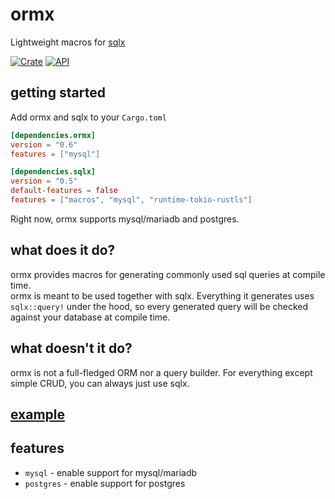# ormx
Lightweight macros for [sqlx](https://github.com/launchbadge/sqlx)    

[![Crate](https://img.shields.io/crates/v/ormx.svg)](https://crates.io/crates/ormx)
[![API](https://docs.rs/ormx/badge.svg)](https://docs.rs/ormx)
## getting started
Add ormx and sqlx to your `Cargo.toml`
```toml
[dependencies.ormx]
version = "0.6"
features = ["mysql"]

[dependencies.sqlx]
version = "0.5"
default-features = false
features = ["macros", "mysql", "runtime-tokio-rustls"]
```
Right now, ormx supports mysql/mariadb and postgres.
## what does it do? 
ormx provides macros for generating commonly used sql queries at compile time.  
ormx is meant to be used together with sqlx. Everything it generates uses `sqlx::query!` under the hood, so every generated query will be checked against your database at compile time.  
## what doesn't it do?
ormx is not a full-fledged ORM nor a query builder. For everything except simple CRUD, you can always just use sqlx.  
## [example](https://github.com/NyxCode/ormx/tree/master/example/src/main.rs)
## features
- `mysql` -  enable support for mysql/mariadb  
- `postgres` - enable support for postgres  

